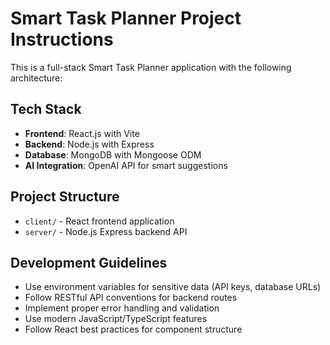 <!-- Use this file to provide workspace-specific custom instructions to Copilot. For more details, visit https://code.visualstudio.com/docs/copilot/copilot-customization#_use-a-githubcopilotinstructionsmd-file -->

# Smart Task Planner Project Instructions

This is a full-stack Smart Task Planner application with the following architecture:

## Tech Stack
- **Frontend**: React.js with Vite
- **Backend**: Node.js with Express
- **Database**: MongoDB with Mongoose ODM
- **AI Integration**: OpenAI API for smart suggestions

## Project Structure
- `client/` - React frontend application
- `server/` - Node.js Express backend API

## Development Guidelines
- Use environment variables for sensitive data (API keys, database URLs)
- Follow RESTful API conventions for backend routes
- Implement proper error handling and validation
- Use modern JavaScript/TypeScript features
- Follow React best practices for component structure